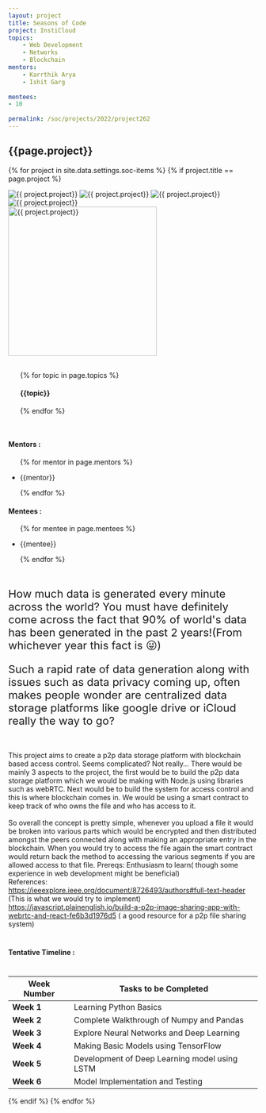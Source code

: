 ```yaml
---
layout: project
title: Seasons of Code
project: InstiCloud
topics:
    - Web Development
    - Networks
    - Blockchain
mentors:
    - Karrthik Arya
    - Ishit Garg
    
mentees:
- 10
    
permalink: /soc/projects/2022/project262
---
```


<h2 class="display1 m-3 p-3 text-center project-title">{{page.project}}</h2>

{% for project in site.data.settings.soc-items %}
{% if project.title == page.project %}
<div class ="img-soc d-block"> 
    <img src="{{ site.baseurl }}/{{ project.image }}" alt="{{ project.project}}" class="image-1">
    <img src="{{ site.baseurl }}/{{ project.image }}" alt="{{ project.project}}" class="image-2">
    <img src="{{ site.baseurl }}/{{ project.image }}" alt="{{ project.project}}" class="image-3">
    <img src="{{ site.baseurl }}/{{ project.image }}" alt="{{ project.project}}" class="image-4">
</div>
<div class = "mobile-img-soc">
  <img src="{{ site.baseurl }}/{{ project.image }}"  width = "300" height="300" alt="{{ project.project}}" class="border rounded">
  </div>
<div>
    <br>
    <ul>
        {% for topic in page.topics %}
        <li style = "display: inline"><h4 class="text-primary text-center">{{topic}}</h4></li>
        {% endfor %}
    </ul>
    <br>
    <h4 class="display3  ">Mentors :</h4> 
    <ul>
        {% for mentor in page.mentors %}
        <li><p class="lead">{{mentor}}</p></li>
        {% endfor %}
    </ul>
    <h4 class="display3  ">Mentees :</h4> 
    <ul>
        {% for mentee in page.mentees %}
        <li><p class="lead">{{mentee}}</p></li>
        {% endfor %}
    </ul>
</div>
<div>
    <p class="display3 project-desc" style = "font-size:22px;" >
        <br>
        How much data is generated every minute across the world? You must have definitely come across the fact that 90% of world's data has been generated in the past 2 years!(From whichever year this fact is 😜) 
        </p>
<p class="display3" style = "font-size:22px;" >
Such a rapid rate of data generation along with issues such as data privacy coming up, often makes people wonder are centralized data storage platforms like google drive or iCloud really the way to go?<br><br>

This project aims to create a p2p data storage platform with blockchain based access control. Seems complicated? Not really…
There would be mainly 3 aspects to the project, the first would be to build the p2p data storage platform which we would be making with Node.js  using libraries such as webRTC. Next would be to build the system for access control and this is where blockchain comes in. We would be using a smart contract to keep track of who owns the file and who has access to it. <br><br>
So overall the concept is pretty simple, whenever you upload a file it would be broken into various parts which would be encrypted and then distributed amongst the peers connected along with making an appropriate entry in the blockchain. When you would try to access the file again the smart contract would return back the method to accessing the various segments if you are allowed access to that file. 
Prereqs: Enthusiasm to learn( though some experience in web development might be beneficial)<br>
References:<br>
<a href='https://ieeexplore.ieee.org/document/8726493/authors#full-text-header'>https://ieeexplore.ieee.org/document/8726493/authors#full-text-header</a> (This is what we would try to implement)<br>
<a href='https://javascript.plainenglish.io/build-a-p2p-image-sharing-app-with-webrtc-and-react-fe6b3d1976d5'>https://javascript.plainenglish.io/build-a-p2p-image-sharing-app-with-webrtc-and-react-fe6b3d1976d5</a> ( a good resource for a p2p file sharing system) <br>
</p>
</div>
<div class ="d-flex">
<div>
    <h4 class="display3" style="margin:40px 0px 40px 0px;">Tentative Timeline :</h4>
    <table class = "table table-striped">
  <thead>
    <tr>
      <th>Week Number</th>
      <th>Tasks to be Completed</th>
    </tr>
  </thead>
  <tbody>
    <tr>
      <td><strong>Week 1</strong></td>
      <td>Learning Python Basics </td>
    </tr>
    <tr>
      <td><strong>Week 2 </strong></td>
      <td>Complete Walkthrough of Numpy and Pandas </td>
    </tr>
    <tr>
      <td><strong>Week 3  </strong></td>
      <td>Explore Neural Networks and Deep Learning </td>
    </tr>
    <tr>
      <td><strong>Week 4 </strong></td>
      <td> Making Basic Models using TensorFlow</td>
    </tr>
    <tr>
      <td><strong>Week 5 </strong></td>
      <td> Development of Deep Learning model using LSTM </td>
    </tr>
    <tr>
      <td><strong>Week 6  </strong></td>
      <td>Model Implementation and Testing </td>
    </tr>
    </tbody>
    </table>
</div>
</div>
{% endif %}
{% endfor %}
